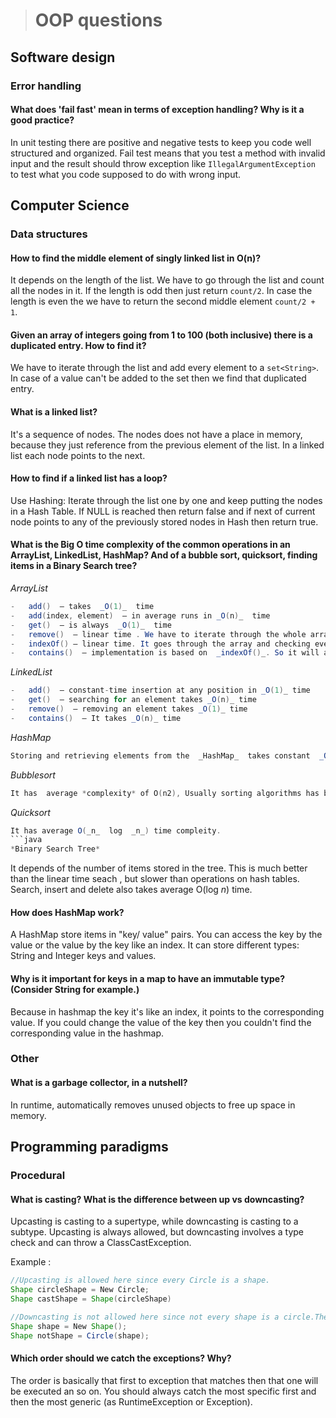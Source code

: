 ># OOP questions

## Software design

### Error handling

#### What does 'fail fast' mean in terms of exception handling? Why is it a good practice?
In unit testing there are positive and negative tests to keep you code well structured  and organized. Fail test means that you test a method with invalid input and the result should throw exception like `IllegalArgumentException` to test what you code supposed to do with wrong input.

## Computer Science

### Data structures

#### How to find the middle element of singly linked list in O(n)?
It depends on the length of the list. We have to go through the list and count all the nodes in it. If the length is odd then 
just return `count/2`. In case the length is even the we have to return the second middle element `count/2 + 1`.
#### Given an array of integers going from 1 to 100 (both inclusive) there is a duplicated entry. How to find it?
We have to iterate through the list and add every element to a `set<String>`. In case of a value can't be added to the set then we find that duplicated entry.
#### What is a linked list? 
It's a sequence of nodes. The nodes does not have a place in memory, because they just reference from the previous element of the list. In a linked list each node points to the next.
#### How to find if a linked list has a loop?
Use Hashing: Iterate through the list one by one and keep putting the nodes in a Hash Table. If NULL is reached then return false and if next of current node points to any of the previously stored nodes in Hash then return true.
#### What is the Big O time complexity of the common operations in an ArrayList, LinkedList, HashMap? And of a bubble sort, quicksort, finding items in a Binary Search tree?
*ArrayList*
```java
-   add()  – takes  _O(1)_  time
-   add(index, element)  – in average runs in _O(n)_  time
-   get()  – is always  _O(1)_  time
-   remove()  – linear time . We have to iterate through the whole array to find the element  for removal. _O(n)_  time
-   indexOf() – linear time. It goes through the array and checking every element one by one.  _O(n)_  time
-   contains()  – implementation is based on  _indexOf()_. So it will also run in _O(n)_  time
```
*LinkedList*
```java
-   add()  – constant-time insertion at any position in _O(1)_ time
-   get()  – searching for an element takes _O(n)_ time
-   remove()  – removing an element takes _O(1)_ time
-   contains()  – It takes _O(n)_ time 
```
*HashMap*

```java
Storing and retrieving elements from the  _HashMap_  takes constant  _O(1)_  time.
```

*Bubblesort*
```java
It has  average *complexity* of О(n2), Usually sorting algorithms has better worst case then bubble sort. 
```
*Quicksort*
```java
It has average O(_n_  log  _n_) time compleity.
```java
*Binary Search Tree*
```
It depends of the number of items stored in the tree. This is much better than the linear time seach , but slower than operations on hash tables. Search, insert and delete also takes average O(log _n_) time.

#### How does HashMap work?

A  HashMap   store items in "key/ value" pairs.
You can access the key by the value or the value by the key like an index.
 It can store different types:  String and Integer keys and values.

#### Why is it important for keys in a map to have an immutable type? (Consider String for example.)

Because in hashmap the key it's like an index, it points to the corresponding value. If you could change the value of the key then you couldn't find the corresponding value in the hashmap.

### Other

#### What is a garbage collector, in a nutshell?
In runtime, automatically removes unused objects to free up space in memory.

## Programming paradigms

### Procedural

#### What is casting? What is the difference between up vs downcasting?
Upcasting is casting to a supertype, while downcasting is casting to a subtype.
Upcasting is always allowed, but downcasting involves a type check and can throw a ClassCastException.

Example :
```java
//Upcasting is allowed here since every Circle is a shape.
Shape circleShape = New Circle;
Shape castShape = Shape(circleShape)
```
```java
//Downcasting is not allowed here since not every shape is a circle.The compler will throw //ClassCastException.
Shape shape = New Shape();
Shape notShape = Circle(shape);
```
#### Which order should we catch the exceptions? Why?
The order is basically that first to exception that matches then that one will be executed an so on. You should always catch the most specific first and then the most generic (as RuntimeException or Exception). 
